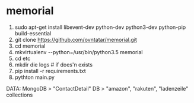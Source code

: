 # memorial

1. sudo apt-get install libevent-dev python-dev python3-dev python-pip  build-essential 
2. git clone https://github.com/ovntatar/memorial.git
3. cd memorial
4. mkvirtualenv --python=/usr/bin/python3.5 memorial
5. cd etc
6. mkdir die logs # if does'n exists
7. pip install -r requirements.txt
8. pythton main.py

DATA: MongoDB > "ContactDetail" DB > "amazon", "rakuten", "ladenzeile" collections
